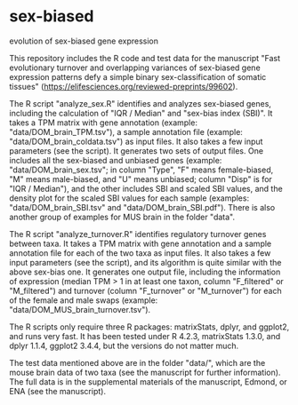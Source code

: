 # sex-biased
evolution of sex-biased gene expression

This repository includes the R code and test data for the manuscript "Fast evolutionary turnover and overlapping variances of sex-biased gene expression patterns defy a simple binary sex-classification of somatic tissues" (https://elifesciences.org/reviewed-preprints/99602).

The R script "analyze_sex.R" identifies and analyzes sex-biased genes, including the calculation of "IQR / Median" and "sex-bias index (SBI)". It takes a TPM matrix with gene annotation (example: "data/DOM_brain_TPM.tsv"), a sample annotation file (example: "data/DOM_brain_coldata.tsv") as input files. It also takes a few input parameters (see the script). It generates two sets of output files. One includes all the sex-biased and unbiased genes (example: "data/DOM_brain_sex.tsv"; in column "Type", "F" means female-biased, "M" means male-biased, and "U" means unbiased; column "Disp" is for "IQR / Median"), and the other includes SBI and scaled SBI values, and the density plot for the scaled SBI values for each sample (examples: "data/DOM_brain_SBI.tsv" and "data/DOM_brain_SBI.pdf"). There is also another group of examples for MUS brain in the folder "data".

The R script "analyze_turnover.R" identifies regulatory turnover genes between taxa. It takes a TPM matrix with gene annotation and a sample annotation file for each of the two taxa as input files. It also takes a few input parameters (see the script), and its algorithm is quite similar with the above sex-bias one. It generates one output file, including the information of expression (median TPM > 1 in at least one taxon, column "F_filtered" or "M_filtered") and turnover (column "F_turnover" or "M_turnover") for each of the female and male swaps (example: "data/DOM_MUS_brain_turnover.tsv").

The R scripts only require three R packages: matrixStats, dplyr, and ggplot2, and runs very fast. It has been tested under R 4.2.3, matrixStats 1.3.0, and dplyr 1.1.4, ggplot2 3.4.4, but the versions do not matter much.

The test data mentioned above are in the folder "data/", which are the mouse brain data of two taxa (see the manuscript for further information). The full data is in the supplemental materials of the manuscript, Edmond, or ENA (see the manuscript).
